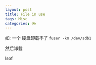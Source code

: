 ```yaml
---
layout: post
title: File in use
tags: Misc
categories: 👓
---
```


如: 一个 硬盘卸载不了
`fuser -km /dev/sdb1`

然后卸载



lsof 